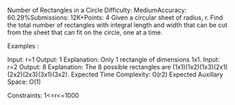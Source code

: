 Number of Rectangles in a Circle
Difficulty: MediumAccuracy: 60.29%Submissions: 12K+Points: 4
Given a circular sheet of radius, r. Find the total number of rectangles with integral length and width that can be cut from the sheet that can fit on the circle, one at a time.

Examples :

Input: r=1
Output: 1
Explanation: Only 1 rectangle of dimensions 1x1.
Input: r=2
Output: 8
Explanation: The 8 possible rectangles are 
(1x1)(1x2)(1x3)(2x1)(2x2)(2x3)(3x1)(3x2).
Expected Time Complexity: O(r2)
Expected Auxillary Space: O(1)


Constraints:
1<=r<=1000 